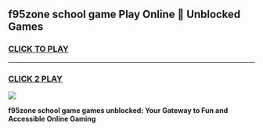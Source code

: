
## f95zone school game Play Online 👋 Unblocked Games
<h3>
<a href="https://news.freeplayer.one?title=f95zone_school_game&ref=17GH">CLICK TO PLAY</a></h3>
<hr>

<h3>
<a href="https://news.freeplayer.one?title=f95zone_school_game&ref=17GH">CLICK 2 PLAY</a>
  
</h3>

<a href="https://news.freeplayer.one?title=f95zone_school_game&ref=17GH/"><img src="https://clearcache.store/games.png"></a>


**f95zone school game games unblocked: Your Gateway to Fun and Accessible Online Gaming**

